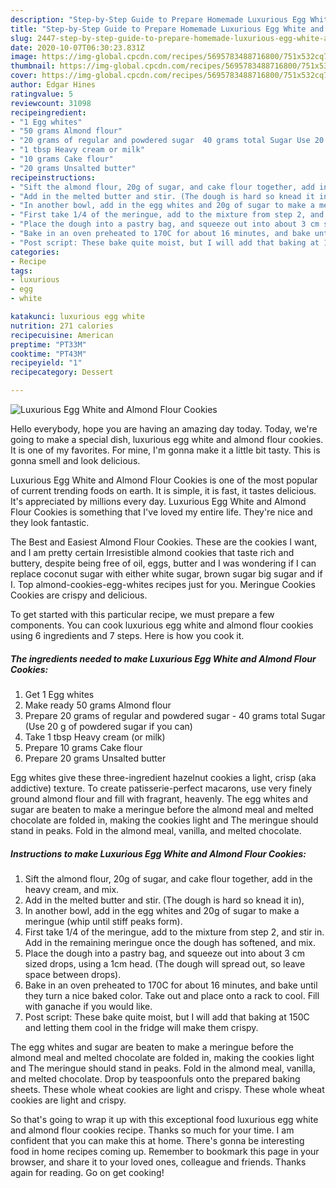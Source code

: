 ```yaml
---
description: "Step-by-Step Guide to Prepare Homemade Luxurious Egg White and Almond Flour Cookies"
title: "Step-by-Step Guide to Prepare Homemade Luxurious Egg White and Almond Flour Cookies"
slug: 2447-step-by-step-guide-to-prepare-homemade-luxurious-egg-white-and-almond-flour-cookies
date: 2020-10-07T06:30:23.831Z
image: https://img-global.cpcdn.com/recipes/5695783488716800/751x532cq70/luxurious-egg-white-and-almond-flour-cookies-recipe-main-photo.jpg
thumbnail: https://img-global.cpcdn.com/recipes/5695783488716800/751x532cq70/luxurious-egg-white-and-almond-flour-cookies-recipe-main-photo.jpg
cover: https://img-global.cpcdn.com/recipes/5695783488716800/751x532cq70/luxurious-egg-white-and-almond-flour-cookies-recipe-main-photo.jpg
author: Edgar Hines
ratingvalue: 5
reviewcount: 31098
recipeingredient:
- "1 Egg whites"
- "50 grams Almond flour"
- "20 grams of regular and powdered sugar  40 grams total Sugar Use 20 g of powdered sugar if you can"
- "1 tbsp Heavy cream or milk"
- "10 grams Cake flour"
- "20 grams Unsalted butter"
recipeinstructions:
- "Sift the almond flour, 20g of sugar, and cake flour together, add in the heavy cream, and mix."
- "Add in the melted butter and stir. (The dough is hard so knead it in),"
- "In another bowl, add in the egg whites and 20g of sugar to make a meringue (whip until stiff peaks form)."
- "First take 1/4 of the meringue, add to the mixture from step 2, and stir in. Add in the remaining meringue once the dough has softened, and mix."
- "Place the dough into a pastry bag, and squeeze out into about 3 cm sized drops, using a 1cm head. (The dough will spread out, so leave space between drops)."
- "Bake in an oven preheated to 170C for about 16 minutes, and bake until they turn a nice baked color. Take out and place onto a rack to cool. Fill with ganache if you would like."
- "Post script: These bake quite moist, but I will add that baking at 150C and letting them cool in the fridge will make them crispy."
categories:
- Recipe
tags:
- luxurious
- egg
- white

katakunci: luxurious egg white 
nutrition: 271 calories
recipecuisine: American
preptime: "PT33M"
cooktime: "PT43M"
recipeyield: "1"
recipecategory: Dessert

---
```



![Luxurious Egg White and Almond Flour Cookies](https://img-global.cpcdn.com/recipes/5695783488716800/751x532cq70/luxurious-egg-white-and-almond-flour-cookies-recipe-main-photo.jpg)

Hello everybody, hope you are having an amazing day today. Today, we're going to make a special dish, luxurious egg white and almond flour cookies. It is one of my favorites. For mine, I'm gonna make it a little bit tasty. This is gonna smell and look delicious.

Luxurious Egg White and Almond Flour Cookies is one of the most popular of current trending foods on earth. It is simple, it is fast, it tastes delicious. It's appreciated by millions every day. Luxurious Egg White and Almond Flour Cookies is something that I've loved my entire life. They're nice and they look fantastic.

The Best and Easiest Almond Flour Cookies. These are the cookies I want, and I am pretty certain Irresistible almond cookies that taste rich and buttery, despite being free of oil, eggs, butter and I was wondering if I can replace coconut sugar with either white sugar, brown sugar big sugar and if I. Top almond-cookies-egg-whites recipes just for you. Meringue Cookies Cookies are crispy and delicious.


To get started with this particular recipe, we must prepare a few components. You can cook luxurious egg white and almond flour cookies using 6 ingredients and 7 steps. Here is how you cook it.

<!--inarticleads1-->

##### The ingredients needed to make Luxurious Egg White and Almond Flour Cookies:

1. Get 1 Egg whites
1. Make ready 50 grams Almond flour
1. Prepare 20 grams of regular and powdered sugar - 40 grams total Sugar (Use 20 g of powdered sugar if you can)
1. Take 1 tbsp Heavy cream (or milk)
1. Prepare 10 grams Cake flour
1. Prepare 20 grams Unsalted butter


Egg whites give these three-ingredient hazelnut cookies a light, crisp (aka addictive) texture. To create patisserie-perfect macarons, use very finely ground almond flour and fill with fragrant, heavenly. The egg whites and sugar are beaten to make a meringue before the almond meal and melted chocolate are folded in, making the cookies light and The meringue should stand in peaks. Fold in the almond meal, vanilla, and melted chocolate. 

<!--inarticleads2-->

##### Instructions to make Luxurious Egg White and Almond Flour Cookies:

1. Sift the almond flour, 20g of sugar, and cake flour together, add in the heavy cream, and mix.
1. Add in the melted butter and stir. (The dough is hard so knead it in),
1. In another bowl, add in the egg whites and 20g of sugar to make a meringue (whip until stiff peaks form).
1. First take 1/4 of the meringue, add to the mixture from step 2, and stir in. Add in the remaining meringue once the dough has softened, and mix.
1. Place the dough into a pastry bag, and squeeze out into about 3 cm sized drops, using a 1cm head. (The dough will spread out, so leave space between drops).
1. Bake in an oven preheated to 170C for about 16 minutes, and bake until they turn a nice baked color. Take out and place onto a rack to cool. Fill with ganache if you would like.
1. Post script: These bake quite moist, but I will add that baking at 150C and letting them cool in the fridge will make them crispy.


The egg whites and sugar are beaten to make a meringue before the almond meal and melted chocolate are folded in, making the cookies light and The meringue should stand in peaks. Fold in the almond meal, vanilla, and melted chocolate. Drop by teaspoonfuls onto the prepared baking sheets. These whole wheat cookies are light and crispy. These whole wheat cookies are light and crispy. 

So that's going to wrap it up with this exceptional food luxurious egg white and almond flour cookies recipe. Thanks so much for your time. I am confident that you can make this at home. There's gonna be interesting food in home recipes coming up. Remember to bookmark this page in your browser, and share it to your loved ones, colleague and friends. Thanks again for reading. Go on get cooking!
